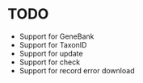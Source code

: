 # TODO
- Support for GeneBank
- Support for TaxonID
- Support for update
- Support for check
- Support for record error download